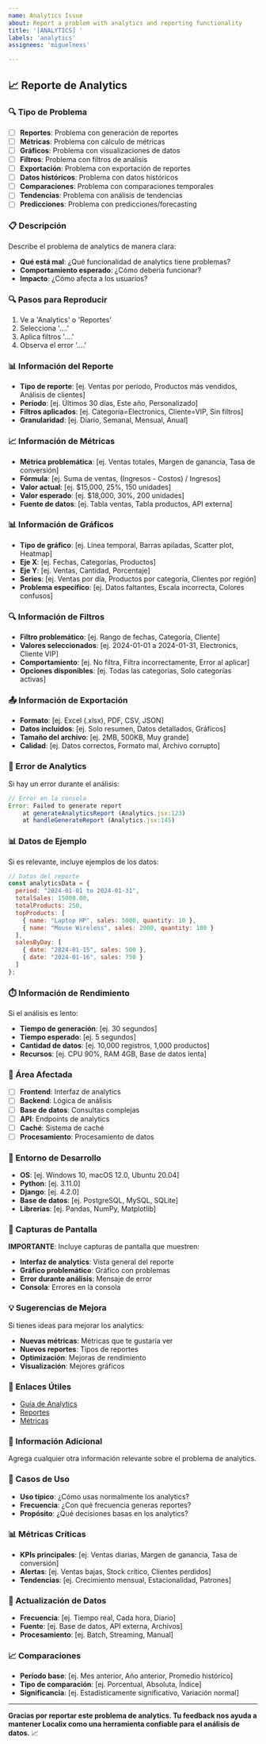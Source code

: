 ```yaml
---
name: Analytics Issue
about: Report a problem with analytics and reporting functionality
title: '[ANALYTICS] '
labels: 'analytics'
assignees: 'miguelnexs'

---
```


## 📈 Reporte de Analytics

### 🔍 Tipo de Problema

- [ ] **Reportes**: Problema con generación de reportes
- [ ] **Métricas**: Problema con cálculo de métricas
- [ ] **Gráficos**: Problema con visualizaciones de datos
- [ ] **Filtros**: Problema con filtros de análisis
- [ ] **Exportación**: Problema con exportación de reportes
- [ ] **Datos históricos**: Problema con datos históricos
- [ ] **Comparaciones**: Problema con comparaciones temporales
- [ ] **Tendencias**: Problema con análisis de tendencias
- [ ] **Predicciones**: Problema con predicciones/forecasting

### 📋 Descripción

Describe el problema de analytics de manera clara:

- **Qué está mal**: ¿Qué funcionalidad de analytics tiene problemas?
- **Comportamiento esperado**: ¿Cómo debería funcionar?
- **Impacto**: ¿Cómo afecta a los usuarios?

### 🔍 Pasos para Reproducir

1. Ve a 'Analytics' o 'Reportes'
2. Selecciona '....'
3. Aplica filtros '....'
4. Observa el error '....'

### 📊 Información del Reporte

- **Tipo de reporte**: [ej. Ventas por período, Productos más vendidos, Análisis de clientes]
- **Período**: [ej. Últimos 30 días, Este año, Personalizado]
- **Filtros aplicados**: [ej. Categoría=Electronics, Cliente=VIP, Sin filtros]
- **Granularidad**: [ej. Diario, Semanal, Mensual, Anual]

### 📈 Información de Métricas

- **Métrica problemática**: [ej. Ventas totales, Margen de ganancia, Tasa de conversión]
- **Fórmula**: [ej. Suma de ventas, (Ingresos - Costos) / Ingresos]
- **Valor actual**: [ej. $15,000, 25%, 150 unidades]
- **Valor esperado**: [ej. $18,000, 30%, 200 unidades]
- **Fuente de datos**: [ej. Tabla ventas, Tabla productos, API externa]

### 📊 Información de Gráficos

- **Tipo de gráfico**: [ej. Línea temporal, Barras apiladas, Scatter plot, Heatmap]
- **Eje X**: [ej. Fechas, Categorías, Productos]
- **Eje Y**: [ej. Ventas, Cantidad, Porcentaje]
- **Series**: [ej. Ventas por día, Productos por categoría, Clientes por región]
- **Problema específico**: [ej. Datos faltantes, Escala incorrecta, Colores confusos]

### 🔍 Información de Filtros

- **Filtro problemático**: [ej. Rango de fechas, Categoría, Cliente]
- **Valores seleccionados**: [ej. 2024-01-01 a 2024-01-31, Electronics, Cliente VIP]
- **Comportamiento**: [ej. No filtra, Filtra incorrectamente, Error al aplicar]
- **Opciones disponibles**: [ej. Todas las categorías, Solo categorías activas]

### 📤 Información de Exportación

- **Formato**: [ej. Excel (.xlsx), PDF, CSV, JSON]
- **Datos incluidos**: [ej. Solo resumen, Datos detallados, Gráficos]
- **Tamaño del archivo**: [ej. 2MB, 500KB, Muy grande]
- **Calidad**: [ej. Datos correctos, Formato mal, Archivo corrupto]

### 🐛 Error de Analytics

Si hay un error durante el análisis:

```javascript
// Error en la consola
Error: Failed to generate report
    at generateAnalyticsReport (Analytics.jsx:123)
    at handleGenerateReport (Analytics.jsx:145)
```

### 📊 Datos de Ejemplo

Si es relevante, incluye ejemplos de los datos:

```javascript
// Datos del reporte
const analyticsData = {
  period: "2024-01-01 to 2024-01-31",
  totalSales: 15000.00,
  totalProducts: 250,
  topProducts: [
    { name: "Laptop HP", sales: 5000, quantity: 10 },
    { name: "Mouse Wireless", sales: 2000, quantity: 100 }
  ],
  salesByDay: [
    { date: "2024-01-15", sales: 500 },
    { date: "2024-01-16", sales: 750 }
  ]
};
```

### ⏱️ Información de Rendimiento

Si el análisis es lento:

- **Tiempo de generación**: [ej. 30 segundos]
- **Tiempo esperado**: [ej. 5 segundos]
- **Cantidad de datos**: [ej. 10,000 registros, 1,000 productos]
- **Recursos**: [ej. CPU 90%, RAM 4GB, Base de datos lenta]

### 🎯 Área Afectada

- [ ] **Frontend**: Interfaz de analytics
- [ ] **Backend**: Lógica de análisis
- [ ] **Base de datos**: Consultas complejas
- [ ] **API**: Endpoints de analytics
- [ ] **Caché**: Sistema de caché
- [ ] **Procesamiento**: Procesamiento de datos

### 🔧 Entorno de Desarrollo

- **OS**: [ej. Windows 10, macOS 12.0, Ubuntu 20.04]
- **Python**: [ej. 3.11.0]
- **Django**: [ej. 4.2.0]
- **Base de datos**: [ej. PostgreSQL, MySQL, SQLite]
- **Librerías**: [ej. Pandas, NumPy, Matplotlib]

### 📸 Capturas de Pantalla

**IMPORTANTE**: Incluye capturas de pantalla que muestren:

- **Interfaz de analytics**: Vista general del reporte
- **Gráfico problemático**: Gráfico con problemas
- **Error durante análisis**: Mensaje de error
- **Consola**: Errores en la consola

### 💡 Sugerencias de Mejora

Si tienes ideas para mejorar los analytics:

- **Nuevas métricas**: Métricas que te gustaría ver
- **Nuevos reportes**: Tipos de reportes
- **Optimización**: Mejoras de rendimiento
- **Visualización**: Mejores gráficos

### 🔗 Enlaces Útiles

- [Guía de Analytics](https://github.com/miguelnexs/localix/wiki/analytics)
- [Reportes](https://github.com/miguelnexs/localix/wiki/reports)
- [Métricas](https://github.com/miguelnexs/localix/wiki/metrics)

### 📝 Información Adicional

Agrega cualquier otra información relevante sobre el problema de analytics.

### 🎯 Casos de Uso

- **Uso típico**: ¿Cómo usas normalmente los analytics?
- **Frecuencia**: ¿Con qué frecuencia generas reportes?
- **Propósito**: ¿Qué decisiones basas en los analytics?

### 📊 Métricas Críticas

- **KPIs principales**: [ej. Ventas diarias, Margen de ganancia, Tasa de conversión]
- **Alertas**: [ej. Ventas bajas, Stock crítico, Clientes perdidos]
- **Tendencias**: [ej. Crecimiento mensual, Estacionalidad, Patrones]

### 🔄 Actualización de Datos

- **Frecuencia**: [ej. Tiempo real, Cada hora, Diario]
- **Fuente**: [ej. Base de datos, API externa, Archivos]
- **Procesamiento**: [ej. Batch, Streaming, Manual]

### 📈 Comparaciones

- **Período base**: [ej. Mes anterior, Año anterior, Promedio histórico]
- **Tipo de comparación**: [ej. Porcentual, Absoluta, Índice]
- **Significancia**: [ej. Estadísticamente significativo, Variación normal]

---

**Gracias por reportar este problema de analytics. Tu feedback nos ayuda a mantener Localix como una herramienta confiable para el análisis de datos.** 📈
